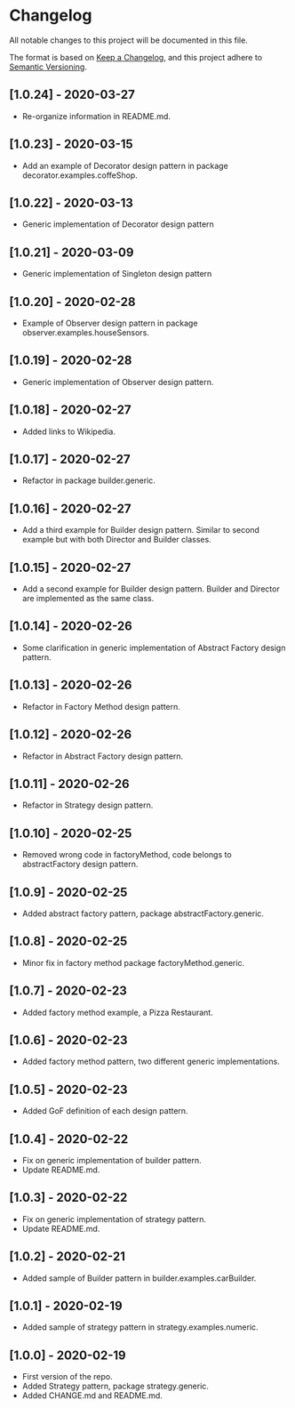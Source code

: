 # Changelog
All notable changes to this project will be documented in this file.

The format is based on [Keep a Changelog](https://keepachangelog.com/en/1.0.0/),
and this project adhere to [Semantic Versioning](https://semver.org/spec/v2.0.0.html).

## [1.0.24] - 2020-03-27

- Re-organize information in README.md.

## [1.0.23] - 2020-03-15

- Add an example of Decorator design pattern in package decorator.examples.coffeShop.

## [1.0.22] - 2020-03-13

- Generic implementation of Decorator design pattern

## [1.0.21] - 2020-03-09

- Generic implementation of Singleton design pattern

## [1.0.20] - 2020-02-28

- Example of Observer design pattern in package observer.examples.houseSensors.

## [1.0.19] - 2020-02-28

- Generic implementation of Observer design pattern.

## [1.0.18] - 2020-02-27

- Added links to Wikipedia.

## [1.0.17] - 2020-02-27

- Refactor in package builder.generic.

## [1.0.16] - 2020-02-27

- Add a third example for Builder design pattern. Similar to second example but with both Director and Builder classes.

## [1.0.15] - 2020-02-27

- Add a second example for Builder design pattern. Builder and Director are implemented as the same class.

## [1.0.14] - 2020-02-26

- Some clarification in generic implementation of Abstract Factory design pattern.

## [1.0.13] - 2020-02-26

- Refactor in Factory Method design pattern.

## [1.0.12] - 2020-02-26

- Refactor in Abstract Factory design pattern.

## [1.0.11] - 2020-02-26

- Refactor in Strategy design pattern.

## [1.0.10] - 2020-02-25

- Removed wrong code in factoryMethod, code belongs to abstractFactory design pattern.

## [1.0.9] - 2020-02-25

- Added abstract factory pattern, package abstractFactory.generic.

## [1.0.8] - 2020-02-25

- Minor fix in factory method package factoryMethod.generic.

## [1.0.7] - 2020-02-23

- Added factory method example, a Pizza Restaurant.

## [1.0.6] - 2020-02-23

- Added factory method pattern, two different generic implementations.

## [1.0.5] - 2020-02-23

- Added GoF definition of each design pattern.

## [1.0.4] - 2020-02-22

- Fix on generic implementation of builder pattern.
- Update README.md.

## [1.0.3] - 2020-02-22

- Fix on generic implementation of strategy pattern.
- Update README.md.

## [1.0.2] - 2020-02-21

- Added sample of Builder pattern in builder.examples.carBuilder.

## [1.0.1] - 2020-02-19

- Added sample of strategy pattern in strategy.examples.numeric.

## [1.0.0] - 2020-02-19

- First version of the repo.
- Added Strategy pattern, package strategy.generic.
- Added CHANGE.md and README.md.